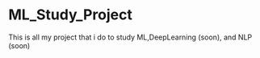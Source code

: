 # ML_Study_Project
This is all my project that i do to study ML,DeepLearning (soon), and NLP (soon) 
